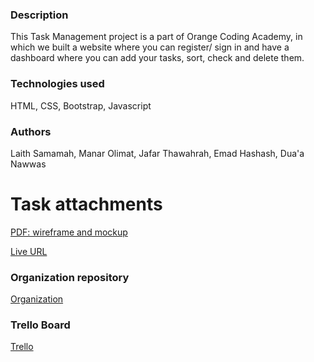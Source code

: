### Description

This Task Management project is a part of Orange Coding Academy, in which we built a website where you can register/ sign in and have a dashboard where you can add your tasks, sort, check and delete them.

### Technologies used

HTML, CSS, Bootstrap, Javascript

### Authors

Laith Samamah, Manar Olimat, Jafar Thawahrah,
Emad Hashash, Dua'a Nawwas

# Task attachments

[PDF: wireframe and mockup](https://github.com/Laith-Samamah/My-task-organizer/files/9438316/taskOrganizer.pdf)

[Live URL](https://laith-samamah.github.io/My-task-organizer/)

### Organization repository

[Organization](https://github.com/Task-organizer-group-2/Task-organizer)

### Trello Board

[Trello](https://trello.com/b/S7YLUtou/task-management-project)

